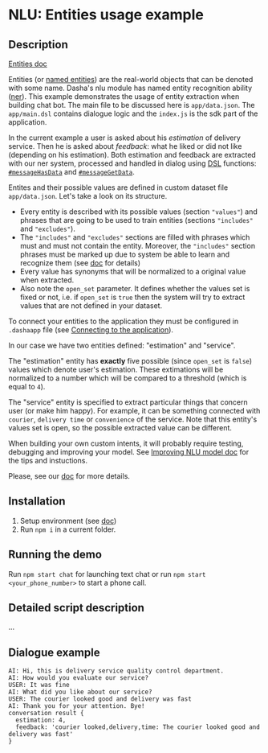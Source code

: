 # NLU: Entities usage example

## Description

[Entities doc](https://docs.dasha.ai/en-us/default/natural-language-understanding/custom-entities)

Entities (or [named entities](https://en.wikipedia.org/wiki/Named_entity)) are the real-world objects that can be denoted with some name. 
Dasha's nlu module has named entity recognition ability ([ner](https://en.wikipedia.org/wiki/Named-entity_recognition)). 
This example demonstrates the usage of entity extraction when building chat bot. 
The main file to be discussed here is `app/data.json`. The `app/main.dsl` contains dialogue logic and the `index.js` is the sdk part of the application.

In the current example a user is asked about his *estimation* of delivery service. 
Then he is asked about *feedback*: what he liked or did not like (depending on his estimation). 
Both estimation and feedback are extracted with our ner system, processed and handled in dialog using [DSL](https://docs.dasha.ai/en-us/default/dasha-script-language/) functions: [`#messageHasData`](https://docs.dasha.ai/en-us/default/dasha-script-language/built-in-functions/#messagehasdata) and [`#messageGetData`](https://docs.dasha.ai/en-us/default/dasha-script-language/built-in-functions/#messagegetdata). 

Entites and their possible values are defined in custom dataset file `app/data.json`. 
Let's take a look on its structure. 
- Every entity is described with its possible values (section `"values"`) and phrases that are going to be used to train entities (sections `"includes"` and `"excludes"`).
- The `"includes"` and `"excludes"` sections are filled with phrases which must and must not contain the entity. Moreover, the `"includes"` section phrases must be marked up due to system be able to learn and recognize them (see [doc](https://docs.dasha.ai/en-us/default/natural-language-understanding/custom-entities) for details)
- Every value has synonyms that will be normalized to a original value when extracted.
- Also note the `open_set` parameter. It defines whether the values set is fixed or not, i.e. if `open_set` is `true` then the system will try to extract values that are not defined in your dataset.

To connect your entities to the application they must be configured in `.dashaapp` file (see [Connecting to the application](https://docs.dasha.ai/en-us/default/natural-language-understanding/connecting-to-the-application)).

In our case we have two entities defined: "estimation" and "service".

The "estimation" entity has **exactly** five possible (since `open_set` is `false`) values which denote user's estimation. 
These extimations will be normalized to a number which will be compared to a threshold (which is equal to `4`).

The "service" entity is specified to extract particular things that concern user (or make him happy). 
For example, it can be something connected with `courier`, `delivery time` or `convenience` of the service. 
Note that this entity's values set is open, so the possible extracted value can be different.

When building your own custom intents, it will probably require testing, debugging and improving your model. See [Improving NLU model doc](https://docs.dasha.ai/en-us/default/natural-language-understanding/improving-models) for the tips and instuctions.

Please, see our [doc](https://docs.dasha.ai/en-us/default/natural-language-understanding/custom-entities) for more details. 

## Installation

1. Setup environment (see [doc](https://docs.dasha.ai/en-us/default/setup-enviroment/))
1. Run `npm i` in a current folder.

## Running the demo

Run `npm start chat` for launching text chat or run `npm start <your_phone_number>` to start a phone call.

## Detailed script description

...

## Dialogue example

```
AI: Hi, this is delivery service quality control department.
AI: How would you evaluate our service?
USER: It was fine
AI: What did you like about our service?
USER: The courier looked good and delivery was fast
AI: Thank you for your attention. Bye!
conversation result {
  estimation: 4,
  feedback: 'courier looked,delivery,time: The courier looked good and delivery was fast'
}
```